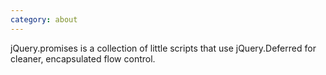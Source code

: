 ```yaml
---
category: about
---
```


<span class="project-name">jQuery.promises</span> is a collection of little 
scripts that use jQuery.Deferred for cleaner, encapsulated flow control.
